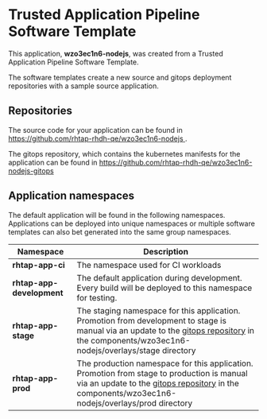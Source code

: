 # Trusted Application Pipeline Software Template

This application, **wzo3ec1n6-nodejs**, was created from a Trusted Application Pipeline Software Template.

The software templates create a new source and gitops deployment repositories with a sample source application. 

## Repositories

The source code for your application can be found in [https://github.com/rhtap-rhdh-qe/wzo3ec1n6-nodejs ](https://github.com/rhtap-rhdh-qe/wzo3ec1n6-nodejs ).
 
The gitops repository, which contains the kubernetes manifests for the application can be found in 
[https://github.com/rhtap-rhdh-qe/wzo3ec1n6-nodejs-gitops ](https://github.com/rhtap-rhdh-qe/wzo3ec1n6-nodejs-gitops ) 

## Application namespaces 

The default application will be found in the following namespaces. Applications can be deployed into unique namespaces or multiple software templates can also bet generated into the same group namespaces.  

|  Namespace   |  Description   |  
| -------- | -------- |
| **rhtap-app-ci** | The namespace used for CI workloads |
| **rhtap-app-development** | The default application during development. Every build will be deployed to this namespace for testing. |
| **rhtap-app-stage** | The staging namespace for this application. Promotion from development to stage is manual via an update to the [gitops repository](https://github.com/rhtap-rhdh-qe/wzo3ec1n6-nodejs-gitops ) in the components/wzo3ec1n6-nodejs/overlays/stage directory |
| **rhtap-app-prod** | The production namespace for this application. Promotion from stage to production is manual via an update to the [gitops repository](https://github.com/rhtap-rhdh-qe/wzo3ec1n6-nodejs-gitops ) in the components/wzo3ec1n6-nodejs/overlays/prod directory |